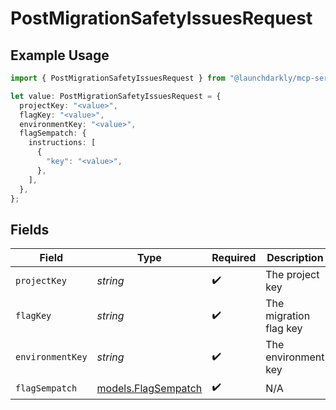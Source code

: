 # PostMigrationSafetyIssuesRequest

## Example Usage

```typescript
import { PostMigrationSafetyIssuesRequest } from "@launchdarkly/mcp-server/models/operations";

let value: PostMigrationSafetyIssuesRequest = {
  projectKey: "<value>",
  flagKey: "<value>",
  environmentKey: "<value>",
  flagSempatch: {
    instructions: [
      {
        "key": "<value>",
      },
    ],
  },
};
```

## Fields

| Field                                               | Type                                                | Required                                            | Description                                         |
| --------------------------------------------------- | --------------------------------------------------- | --------------------------------------------------- | --------------------------------------------------- |
| `projectKey`                                        | *string*                                            | :heavy_check_mark:                                  | The project key                                     |
| `flagKey`                                           | *string*                                            | :heavy_check_mark:                                  | The migration flag key                              |
| `environmentKey`                                    | *string*                                            | :heavy_check_mark:                                  | The environment key                                 |
| `flagSempatch`                                      | [models.FlagSempatch](../../models/flagsempatch.md) | :heavy_check_mark:                                  | N/A                                                 |